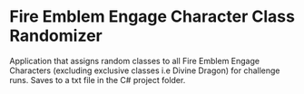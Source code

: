 # Fire Emblem Engage Character Class Randomizer


Application that assigns random classes to all Fire Emblem Engage Characters (excluding exclusive classes i.e Divine Dragon) for challenge runs. Saves to a txt file in the C# project folder.

